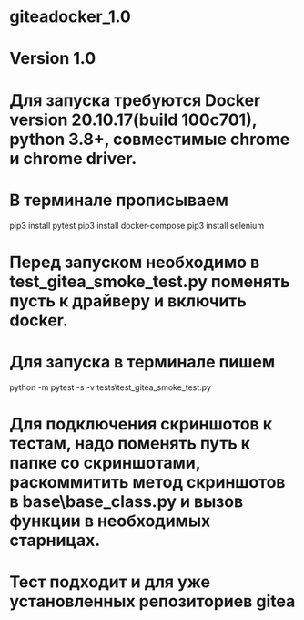 # giteadocker_1.0
# Version 1.0
# Для запуска требуются Docker version 20.10.17(build 100c701),   python 3.8+, совместимые chrome и chrome driver.
# В  терминале прописываем 
pip3 install pytest
pip3 install docker-compose
pip3 install selenium 
# Перед запуском необходимо в test_gitea_smoke_test.py поменять пусть к драйверу и включить docker.
# Для запуска в терминале пишем  
python -m pytest -s -v tests\test_gitea_smoke_test.py
# Для подключения скриншотов к тестам, надо поменять путь к папке со скриншотами, раскоммитить метод скриншотов в base\base_class.py и вызов функции в необходимых старницах.
# Тест подходит и для уже установленных репозиториев gitea
